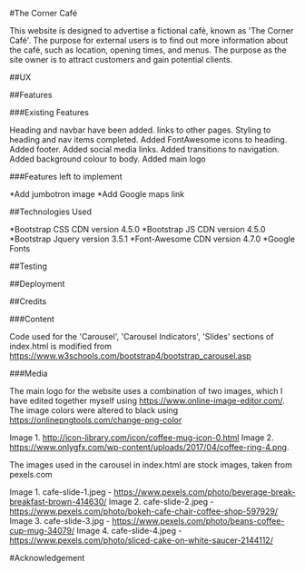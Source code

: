 #The Corner Café

This website is designed to advertise a fictional café, known as 'The Corner Café'.
The purpose for external users is to find out more information about the café, such as location, opening times, and menus.
The purpose as the site owner is to attract customers and gain potential clients.

##UX

##Features

###Existing Features

Heading and navbar have been added. links to other pages.
Styling to heading and nav items completed.
Added FontAwesome icons to heading.
Added footer.
Added social media links.
Added transitions to navigation.
Added background colour to body.
Added main logo

###Features left to implement

*Add jumbotron image
*Add Google maps link

##Technologies Used

*Bootstrap CSS CDN version 4.5.0
*Bootstrap JS CDN version 4.5.0
*Bootstrap Jquery version 3.5.1
*Font-Awesome CDN version 4.7.0
*Google Fonts

##Testing

##Deployment

##Credits

###Content

Code used for the 'Carousel', 'Carousel Indicators', 'Slides' sections of index.html is modified from https://www.w3schools.com/bootstrap4/bootstrap_carousel.asp

###Media

The main logo for the website uses a combination of two images, which I have edited together myself using https://www.online-image-editor.com/.
The image colors were altered to black using https://onlinepngtools.com/change-png-color

Image 1. http://icon-library.com/icon/coffee-mug-icon-0.html
Image 2. https://www.onlygfx.com/wp-content/uploads/2017/04/coffee-ring-4.png.

The images used in the carousel in index.html are stock images, taken from pexels.com

Image 1. cafe-slide-1.jpeg - https://www.pexels.com/photo/beverage-break-breakfast-brown-414630/
Image 2. cafe-slide-2.jpeg - https://www.pexels.com/photo/bokeh-cafe-chair-coffee-shop-597929/
Image 3. cafe-slide-3.jpg - https://www.pexels.com/photo/beans-coffee-cup-mug-34079/
Image 4. cafe-slide-4.jpeg - https://www.pexels.com/photo/sliced-cake-on-white-saucer-2144112/

#Acknowledgement

